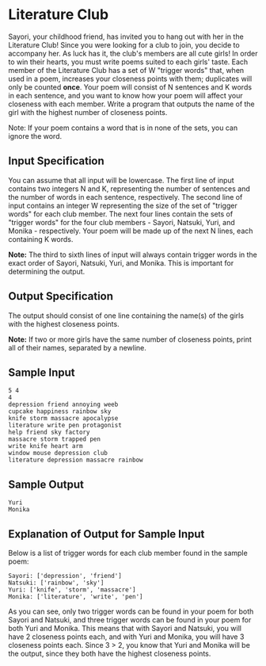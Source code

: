 # Literature Club
Sayori, your childhood friend, has invited you to hang out with her in the Literature Club! Since you were looking for a club to join, you decide to accompany her. As luck has it, the club's members are all cute girls! In order to win their hearts, you must write poems suited to each girls' taste. Each member of the Literature Club has a set of W "trigger words" that, when used in a poem, increases your closeness points with them; duplicates will only be counted **once**. Your poem will consist of N sentences and K words in each sentence, and you want to know how your poem will affect your closeness with each member. Write a program that outputs the name of the girl with the highest number of closeness points.

Note: If your poem contains a word that is in none of the sets, you can ignore the word.

## Input Specification
You can assume that all input will be lowercase.
The first line of input contains two integers N and K, representing the number of sentences and the number of words in each sentence, respectively.
The second line of input contains an integer W representing the size of the set of "trigger words" for each club member.
The next four lines contain the sets of "trigger words" for the four club members - Sayori, Natsuki, Yuri, and Monika - respectively.
Your poem will be made up of the next N lines, each containing K words.

**Note:** The third to sixth lines of input will always contain trigger words in the exact order of Sayori, Natsuki, Yuri, and Monika. This is important for determining the output.

## Output Specification
The output should consist of one line containing the name(s) of the girls with the highest closeness points.

**Note:** If two or more girls have the same number of closeness points, print all of their names, separated by a newline.

## Sample Input
```
5 4
4
depression friend annoying weeb
cupcake happiness rainbow sky
knife storm massacre apocalypse
literature write pen protagonist
help friend sky factory
massacre storm trapped pen
write knife heart arm
window mouse depression club
literature depression massacre rainbow
```

## Sample Output
```
Yuri
Monika
```

## Explanation of Output for Sample Input
Below is a list of trigger words for each club member found in the sample poem:
```
Sayori: ['depression', 'friend']
Natsuki: ['rainbow', 'sky']
Yuri: ['knife', 'storm', 'massacre']
Monika: ['literature', 'write', 'pen']
```
As you can see, only two trigger words can be found in your poem for both Sayori and Natsuki, and three trigger words can be found in your poem for both Yuri and Monika. This means that with Sayori and Natsuki, you will have 2 closeness points each, and with Yuri and Monika, you will have 3 closeness points each. Since 3 > 2, you know that Yuri and Monika will be the output, since they both have the highest closeness points.
